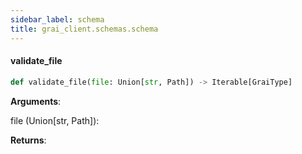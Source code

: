 ```yaml
---
sidebar_label: schema
title: grai_client.schemas.schema
---
```


#### validate\_file

```python
def validate_file(file: Union[str, Path]) -> Iterable[GraiType]
```

**Arguments**:

  file (Union[str, Path]):


**Returns**:
